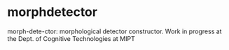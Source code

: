 morphdetector
=============

morph-dete-ctor: morphological detector constructor. Work in progress at the Dept. of Cognitive Technologies at MIPT
